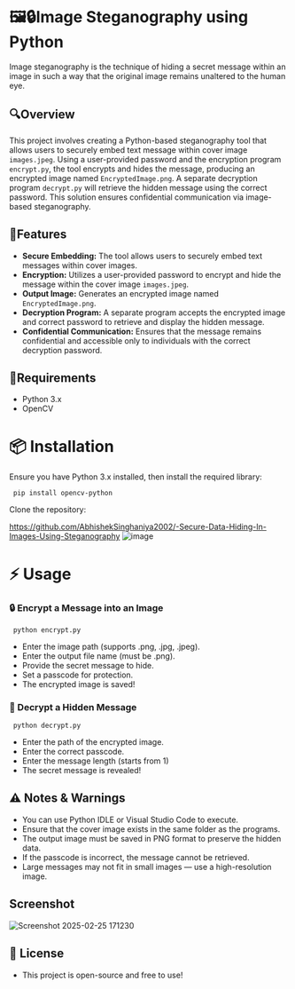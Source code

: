 # 🖼️🔒Image Steganography using Python

Image steganography is the technique of hiding a secret message within an image in such a way that the original image remains unaltered to the human eye.

## 🔍Overview

This project involves creating a Python-based steganography tool that allows users to securely embed text message within cover image `images.jpeg`. Using a user-provided password and the encryption program `encrypt.py`, the tool encrypts and hides the message, producing an encrypted image named `EncryptedImage.png`. A separate decryption program `decrypt.py` will retrieve the hidden message using the correct password. This solution ensures confidential communication via image-based steganography.

## 🚀Features

   - **Secure Embedding:** The tool allows users to securely embed text messages within cover images. 
   - **Encryption:** Utilizes a user-provided password to encrypt and hide the message within the cover image `images.jpeg`.
   - **Output Image:** Generates an encrypted image named `EncryptedImage.png`.
   - **Decryption Program:** A separate program accepts the encrypted image and correct password to retrieve and display the hidden message.
   - **Confidential Communication:** Ensures that the message remains confidential and accessible only to individuals with the correct decryption password.

## 🔧Requirements

   - Python 3.x
   - OpenCV
     
# 📦 Installation

Ensure you have Python 3.x installed, then install the required library:

     pip install opencv-python

Clone the repository:

https://github.com/AbhishekSinghaniya2002/-Secure-Data-Hiding-In-Images-Using-Steganography
![image](https://github.com/user-attachments/assets/72e02c6d-a31a-4863-abca-13bea76bd84b)

# ⚡ Usage

### 🔒 Encrypt a Message into an Image

     python encrypt.py

   - Enter the image path (supports .png, .jpg, .jpeg).
   - Enter the output file name (must be .png).
   - Provide the secret message to hide.
   - Set a passcode for protection.
   - The encrypted image is saved!

### 🔑 Decrypt a Hidden Message

     python decrypt.py

   - Enter the path of the encrypted image.
   - Enter the correct passcode.
   - Enter the message length (starts from 1)
   - The secret message is revealed!

## ⚠️ Notes & Warnings

   - You can use Python IDLE or Visual Studio Code to execute.
   - Ensure that the cover image exists in the same folder as the programs.
   - The output image must be saved in PNG format to preserve the hidden data.
   - If the passcode is incorrect, the message cannot be retrieved.
   - Large messages may not fit in small images — use a high-resolution image.

## Screenshot

![Screenshot 2025-02-25 171230](https://github.com/user-attachments/assets/df20b3bc-d503-4f8c-b6eb-5d075a3769f6)


## 📜 License

   - This project is open-source and free to use!




